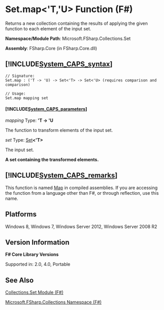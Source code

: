 # Set.map<'T,'U> Function (F#)

Returns a new collection containing the results of applying the given function to each element of the input set.

**Namespace/Module Path**: Microsoft.FSharp.Collections.Set

**Assembly**: FSharp.Core (in FSharp.Core.dll)


## [!INCLUDE[System_CAPS_syntax](//System/Token/System_CAPS_syntax_md.md)]

```
// Signature:
Set.map : ('T -> 'U) -> Set<'T> -> Set<'U> (requires comparison and comparison)

// Usage:
Set.map mapping set
```

#### [!INCLUDE[System_CAPS_parameters](//System/Token/System_CAPS_parameters_md.md)]
*mapping*
Type: **'T -&gt; 'U**


The function to transform elements of the input set.


*set*
Type: [Set](http://msdn.microsoft.com/en-us/library/50cebdce-0cd7-4c5c-8ebc-f3a9e90b38d8)**&lt;'T&gt;**


The input set.



**A set containing the transformed elements.**
## [!INCLUDE[System_CAPS_remarks](//System/Token/System_CAPS_remarks_md.md)]
This function is named [Map](http://msdn.microsoft.com/en-us/library/975316ea-55e3-4987-9994-90897ad45664) in compiled assemblies. If you are accessing the function from a language other than F#, or through reflection, use this name.


## Platforms
Windows 8, Windows 7, Windows Server 2012, Windows Server 2008 R2


## Version Information
**F# Core Library Versions**

Supported in: 2.0, 4.0, Portable




## See Also
[Collections.Set Module &#40;F&#35;&#41;](Collections.Set+Module+28%F%2329%.md)

[Microsoft.FSharp.Collections Namespace &#40;F&#35;&#41;](Microsoft.FSharp.Collections+Namespace+28%F%2329%.md)

